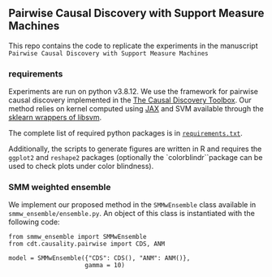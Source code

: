 ## Pairwise Causal Discovery with Support Measure Machines

This repo contains the code to replicate the experiments in the manuscript 
`Pairwise Causal Discovery with Support Measure Machines` 


### requirements 

Experiments are run on python v3.8.12. We use the framework for pairwise causal
discovery implemented in the [The Causal Discovery
Toolbox](https://fentechsolutions.github.io/CausalDiscoveryToolbox/html/index.html).
Our method relies on kernel computed using [JAX](https://github.com/google/jax) 
and SVM available through the
[sklearn wrappers of
libsvm](https://scikit-learn.org/stable/modules/classes.html#module-sklearn.svm). 

The complete list of required python packages is in [`requirements.txt`](requirements.txt). 

Additionally, the scripts to generate figures are written in R and requires the 
`ggplot2` and `reshape2` packages (optionally the `colorblindr``package can be used to check plots
under color blindness).


### SMM weighted ensemble 

We implement our proposed method in the `SMMwEnsemble` class available in 
`smmw_ensemble/ensemble.py`. 
An object of this class is instantiated with the following code:

```
from smmw_ensemble import SMMwEnsemble
from cdt.causality.pairwise import CDS, ANM

model = SMMwEnsemble({"CDS": CDS(), "ANM": ANM()},
                     gamma = 10)
```
